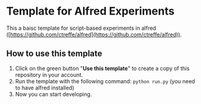 # Template for Alfred Experiments

This a baisc template for script-based experiments in alfred ([https://github.com/ctreffe/alfred](https://github.com/ctreffe/alfred)).

## How to use this template

1. Click on the green button "**Use this template**" to create a copy of this repository in your account.
1. Run the template with the following command: `python run.py` (you need to have alfred installed)
1. Now you can start developing.
